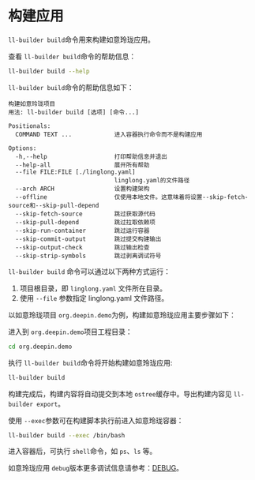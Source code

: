 <!--
SPDX-FileCopyrightText: 2023 UnionTech Software Technology Co., Ltd.

SPDX-License-Identifier: LGPL-3.0-or-later
-->

# 构建应用

`ll-builder build`命令用来构建如意玲珑应用。

查看 `ll-builder build`命令的帮助信息：

```bash
ll-builder build --help
```

`ll-builder build`命令的帮助信息如下：

```text
构建如意玲珑项目
用法: ll-builder build [选项] [命令...]

Positionals:
  COMMAND TEXT ...            进入容器执行命令而不是构建应用

Options:
  -h,--help                   打印帮助信息并退出
  --help-all                  展开所有帮助
  --file FILE:FILE [./linglong.yaml]
                              linglong.yaml的文件路径
  --arch ARCH                 设置构建架构
  --offline                   仅使用本地文件。这意味着将设置--skip-fetch-source和--skip-pull-depend
  --skip-fetch-source         跳过获取源代码
  --skip-pull-depend          跳过拉取依赖项
  --skip-run-container        跳过运行容器
  --skip-commit-output        跳过提交构建输出
  --skip-output-check         跳过输出检查
  --skip-strip-symbols        跳过剥离调试符号
```

`ll-builder build` 命令可以通过以下两种方式运行：
1. 项目根目录，即 `linglong.yaml` 文件所在目录。
2. 使用 `--file` 参数指定 linglong.yaml 文件路径。

以如意玲珑项目 `org.deepin.demo`为例，构建如意玲珑应用主要步骤如下：

进入到 `org.deepin.demo`项目工程目录：

```bash
cd org.deepin.demo
```

执行 `ll-builder build`命令将开始构建如意玲珑应用:

```bash
ll-builder build
```

构建完成后，构建内容将自动提交到本地 `ostree`缓存中。导出构建内容见 `ll-builder export`。

使用 `--exec`参数可在构建脚本执行前进入如意玲珑容器：

```bash
ll-builder build --exec /bin/bash
```

进入容器后，可执行 `shell`命令，如 `ps`、`ls` 等。

如意玲珑应用 `debug`版本更多调试信息请参考：[DEBUG](../debug/debug.md)。
